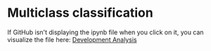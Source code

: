 # Multiclass classification

If GitHub isn't displaying the ipynb file when you click on it, you can visualize the file here: [Development Analysis](https://nbviewer.jupyter.org/github/andrewunifei/CS229-Machine-Learning/blob/main/General%20Linear%20Model/Logistic%20Regression/Multinomial/development_analysis.ipynb)
